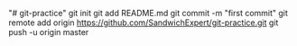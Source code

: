 "# git-practice"  git init git add README.md git commit -m "first commit" git remote add origin https://github.com/SandwichExpert/git-practice.git git push -u origin master
